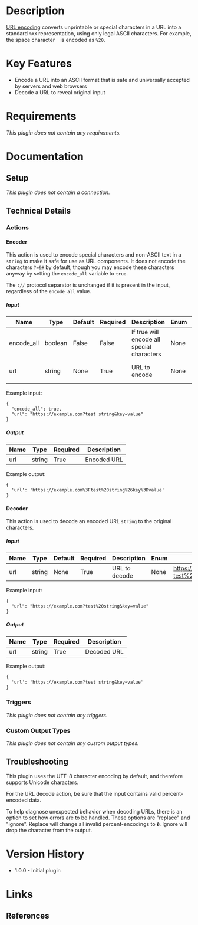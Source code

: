 # Description

[URL encoding](https://en.wikipedia.org/wiki/Percent-encoding) converts unprintable or special characters in a URL into a standard `%XX` representation, using only legal ASCII characters. For example, the space character ` ` is encoded as `%20`.

# Key Features

* Encode a URL into an ASCII format that is safe and universally accepted by servers and web browsers
* Decode a URL to reveal original input

# Requirements

_This plugin does not contain any requirements._

# Documentation

## Setup

_This plugin does not contain a connection._

## Technical Details

### Actions

#### Encoder

This action is used to encode special characters and non-ASCII text in a `string` to make it safe for use as URL components.
It does not encode the characters `?=&#` by default, though you may encode these characters anyway by setting the `encode_all` variable to `true`.

The `://` protocol separator is unchanged if it is present in the input, regardless of the `encode_all` value.

##### Input

|Name|Type|Default|Required|Description|Enum|Example|
|----|----|-------|--------|-----------|----|-------|
|encode_all|boolean|False|False|If true will encode all special characters|None|True|
|url|string|None|True|URL to encode|None|https://example.com?test string&key=value|

Example input:

```
{
  "encode_all": true,
  "url": "https://example.com?test string&key=value"
}
```

##### Output

|Name|Type|Required|Description|
|----|----|--------|-----------|
|url|string|True|Encoded URL|

Example output:

```
{
  'url': 'https://example.com%3Ftest%20string%26key%3Dvalue'
}
```

#### Decoder

This action is used to decode an encoded URL `string` to the original characters.

##### Input

|Name|Type|Default|Required|Description|Enum|Example|
|----|----|-------|--------|-----------|----|-------|
|url|string|None|True|URL to decode|None|https://example.com?test%20string&key=value|

Example input:

```
{
  "url": "https://example.com?test%20string&key=value"
}
```

##### Output

|Name|Type|Required|Description|
|----|----|--------|-----------|
|url|string|True|Decoded URL|

Example output:

```
{
  'url': 'https://example.com?test string&key=value'
}
```

### Triggers

_This plugin does not contain any triggers._

### Custom Output Types

_This plugin does not contain any custom output types._

## Troubleshooting

This plugin uses the UTF-8 character encoding by default, and therefore supports Unicode characters.

For the URL decode action, be sure that the input contains valid percent-encoded data.

To help diagnose unexpected behavior when decoding URLs, there is an
option to set how errors are to be handled. These options are "replace" and "ignore". Replace will change all invalid percent-encodings to `�`. Ignore will drop the character from the output.

# Version History

* 1.0.0 - Initial plugin

# Links

## References


